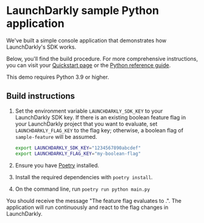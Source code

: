 # LaunchDarkly sample Python application

We've built a simple console application that demonstrates how LaunchDarkly's SDK works.

Below, you'll find the build procedure. For more comprehensive instructions, you can visit your [Quickstart page](https://app.launchdarkly.com/quickstart#/) or the [Python reference guide](https://docs.launchdarkly.com/sdk/server-side/python).

This demo requires Python 3.9 or higher.

## Build instructions

1. Set the environment variable `LAUNCHDARKLY_SDK_KEY` to your LaunchDarkly SDK key. If there is an existing boolean feature flag in your LaunchDarkly project that you want to evaluate, set `LAUNCHDARKLY_FLAG_KEY` to the flag key; otherwise, a boolean flag of `sample-feature` will be assumed.

    ```bash
    export LAUNCHDARKLY_SDK_KEY="1234567890abcdef"
    export LAUNCHDARKLY_FLAG_KEY="my-boolean-flag"
    ```

1. Ensure you have [Poetry](https://python-poetry.org/) installed.
1. Install the required dependencies with `poetry install`.
1. On the command line, run `poetry run python main.py`

You should receive the message "The <flagKey> feature flag evaluates to <flagValue>.". The application will run continuously and react to the flag changes in LaunchDarkly.
